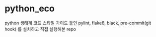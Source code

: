 # python_eco

python 생태계 코드 스타일 가이드 툴인 
pylint, flake8, black, pre-commit(git hook) 를 설치하고 직접 실행해본 repo
